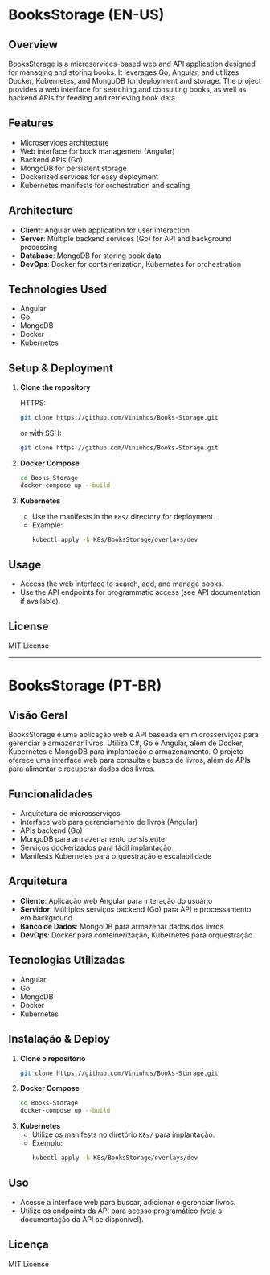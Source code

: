 # BooksStorage (EN-US)

## Overview
BooksStorage is a microservices-based web and API application designed for managing and storing books. It leverages Go, Angular, and utilizes Docker, Kubernetes, and MongoDB for deployment and storage. The project provides a web interface for searching and consulting books, as well as backend APIs for feeding and retrieving book data.

## Features
- Microservices architecture
- Web interface for book management (Angular)
- Backend APIs (Go)
- MongoDB for persistent storage
- Dockerized services for easy deployment
- Kubernetes manifests for orchestration and scaling

## Architecture
- **Client**: Angular web application for user interaction
- **Server**: Multiple backend services (Go) for API and background processing
- **Database**: MongoDB for storing book data
- **DevOps**: Docker for containerization, Kubernetes for orchestration

## Technologies Used
- Angular
- Go
- MongoDB
- Docker
- Kubernetes

## Setup & Deployment
1. **Clone the repository**
   
   HTTPS:
   ```sh
   git clone https://github.com/Vininhos/Books-Storage.git
   ```
   or with SSH:
   ```sh
   git clone https://github.com/Vininhos/Books-Storage.git
   ```
2. **Docker Compose**
   ```sh
   cd Books-Storage
   docker-compose up --build
   ```
3. **Kubernetes**
   - Use the manifests in the `K8s/` directory for deployment.
   - Example:
     ```sh
     kubectl apply -k K8s/BooksStorage/overlays/dev
     ```

## Usage
- Access the web interface to search, add, and manage books.
- Use the API endpoints for programmatic access (see API documentation if available).

## License
MIT License

---

# BooksStorage (PT-BR)

## Visão Geral
BooksStorage é uma aplicação web e API baseada em microsserviços para gerenciar e armazenar livros. Utiliza C#, Go e Angular, além de Docker, Kubernetes e MongoDB para implantação e armazenamento. O projeto oferece uma interface web para consulta e busca de livros, além de APIs para alimentar e recuperar dados dos livros.

## Funcionalidades
- Arquitetura de microsserviços
- Interface web para gerenciamento de livros (Angular)
- APIs backend (Go)
- MongoDB para armazenamento persistente
- Serviços dockerizados para fácil implantação
- Manifests Kubernetes para orquestração e escalabilidade

## Arquitetura
- **Cliente**: Aplicação web Angular para interação do usuário
- **Servidor**: Múltiplos serviços backend (Go) para API e processamento em background
- **Banco de Dados**: MongoDB para armazenar dados dos livros
- **DevOps**: Docker para conteinerização, Kubernetes para orquestração

## Tecnologias Utilizadas
- Angular
- Go
- MongoDB
- Docker
- Kubernetes

## Instalação & Deploy
1. **Clone o repositório**
   ```sh
   git clone https://github.com/Vininhos/Books-Storage.git
   ```
2. **Docker Compose**
   ```sh
   cd Books-Storage
   docker-compose up --build
   ```
3. **Kubernetes**
   - Utilize os manifests no diretório `K8s/` para implantação.
   - Exemplo:
     ```sh
     kubectl apply -k K8s/BooksStorage/overlays/dev
     ```

## Uso
- Acesse a interface web para buscar, adicionar e gerenciar livros.
- Utilize os endpoints da API para acesso programático (veja a documentação da API se disponível).

## Licença
MIT License